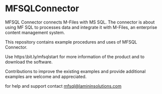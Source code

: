 # MFSQLConnector
MFSQL Connector connects M-Files with MS SQL.  The connector is about using MF SQL to processes data and integrate it with M-Files, an enterprise content management system.

This repository contains example procedures and uses of MFSQL Connector.

Use https:\\bit.ly/mfsqlstart for more information of the product and to download the software.

Contributions to improve the existing examples and provide additional examples are welcome and appreciated.

for help and support contact mfsql@lamininsolutions.com
